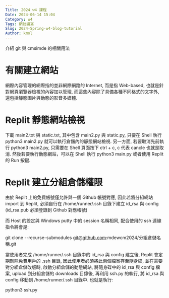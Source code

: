 ```yaml
---
Title: 2024 w4 課程
Date: 2024-06-14 15:04
Category: w4
Tags: 網誌編寫
Slug: 2024-Spring-w4-blog-tutorial
Author: kmol
---
```


介紹 git 與 cmsimde 的相關用法

<!-- PELICAN_END_SUMMARY -->

# 有關建立網站
網際內容管理的網際指的並非網際網路的 Internet, 而是指 Web-based, 也就是針對網頁瀏覽器檢視的內容加以管理, 而這些內容除了具備各種不同格式的文字外, 還包括靜態圖片與動態的影音多媒體.

# Replit 靜態網站檢視
下載 main2.txt 與 static.txt, 其中包含 main2.py 與 static.py, 只要在 Shell 執行 python3 main2.py 就可以執行倉儲內的靜態網站檢視. 另一方面, 若要取消先前執行 python3 main2.py, 只需要在 Shell 頁面按下 ctrl + c, c 代表 cancle 也就是取消. 然後若要執行動態網站，可以在 Shell 執行 python3 main.py 或者使用 Replit 的 Run 按鍵.

# Replit 建立分組倉儲權限
由於 Replit 上的免費帳號僅允許與一個 Github 帳號對應, 因此若將分組網站 import 到 Replit, 必須自行在 /home/runner/.ssh 目錄下建立 id_rsa 與 config (id_rsa.pub 必須登錄到 Github 對應帳號)

而 Host 的設定與 Windows putty 中的 session 名稱相同, 配合使用的 ssh 連線指令將會是:

git clone --recurse-submodules git@github.com:mdewcm2024/分組倉儲名稱.git

當使用者完成 /home/runner/.ssh 目錄中的 id_rsa 與 config 建立後, Replit 會定期刪除免費用戶的 .ssh 目錄, 因此使用者必須將此兩個檔案存至隨身碟, 並在需要對分組倉儲改版時, 啟動分組倉儲的動態網站, 將隨身碟中的 id_rsa 與 config 檔案, upload 到分組倉儲的 downloads 目錄後, 再利用 ssh.py 的執行, 將 id_rsa 與 config 移動到 /home/runner/.ssh 目錄中. 也就是執行:

python3 ssh.py